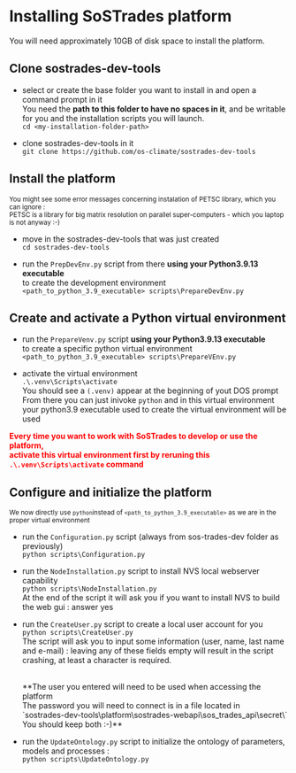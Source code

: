 # Installing SoSTrades platform

You will need approximately 10GB of disk space to install the platform.


## Clone sostrades-dev-tools

  - select or create the base folder you want to install in and open a command prompt in it<br>
    You need the **path to this folder to have no spaces in it**, and be writable for you and the installation scripts you will launch.<br>
    `cd <my-installation-folder-path>`

  - clone sostrades-dev-tools in it<br>
    `git clone https://github.com/os-climate/sostrades-dev-tools`

## Install the platform
  
  <small> You might see some error messages concerning instalation of PETSC library, which you can ignore : <br>
          PETSC is a library for big matrix resolution on parallel super-computers - which you laptop is not anyway :-) </small>
          
  - move in the sostrades-dev-tools that was just created<br>
    `cd sostrades-dev-tools`
  
  - run the `PrepDevEnv.py` script from there **using your Python3.9.13 executable** <br>
    to create the development environment<br>
    `<path_to_python_3.9_executable> scripts\PrepareDevEnv.py`
    
## Create and activate a Python virtual environment

  - run the `PrepareVenv.py` script **using your Python3.9.13 executable** <br>
    to create a specific python virtual environment<br>
    `<path_to_python_3.9_executable> scripts\PrepareVEnv.py`
    
  - activate the virtual environment <br>
    `.\.venv\Scripts\activate`<br>
    You should see a `(.venv)` appear at the beginning of yout DOS prompt
    From there you can just inivoke `python` and in this virtual environment
    your python3.9 executable used to create the virtual environment will be used
    
  <font color="#ff0000"> **Every time you want to work with SoSTrades to develop or use the platform,<br>
    activate this virtual environment first by reruning this `.\.venv\Scripts\activate` command** </font>
    
## Configure and initialize the platform
  
  <small>We now directly use `python`instead of `<path_to_python_3.9_executable>` as we are in the proper virtual environment</small>
  
  - run the `Configuration.py` script (always from sos-trades-dev folder as previously)<br>
    `python scripts\Configuration.py`
    
  - run the `NodeInstallation.py` script to install NVS local webserver capability<br>
    `python scripts\NodeInstallation.py`<br>
    At the end of the script it will ask you if you want to install NVS to build the web gui : answer yes
    
  - run the `CreateUser.py` script to create a local user account for you<br>
    `python scripts\CreateUser.py`<br>
    The script will ask you to input some information (user, name, last name and e-mail) : 
    leaving any of these fields empty will result in the script crashing, at least a character is required.<br>
    <br>
    <p>**The user you entered will need to be used when accessing the platform<br>
      The password you will need to connect is in a file located in <br>`sostrades-dev-tools\platform\sostrades-webapi\sos_trades_api\secret\`<br>
      You should keep both :-)**</p>
  
  - run the `UpdateOntology.py` script to initialize the ontology of parameters, models and processes :<br>
    `python scripts\UpdateOntology.py`<br>
  
    


    
    